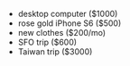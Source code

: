 - desktop computer ($1000)
- rose gold iPhone S6 ($500)
- new clothes ($200/mo)
- SFO trip ($600)
- Taiwan trip ($3000)

